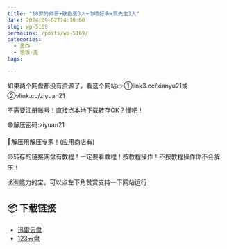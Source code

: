 ```yaml
---
title: "18岁的帅哥+肤色差3人+你喷好多+景先生3人"
date: 2024-09-02T14:10:00
slug: wp-5169
permalink: /posts/wp-5169/
categories:
  - 盖📺
  - 恰饭·盖
tags:

---
```


如果两个网盘都没有资源了，看这个网站👉①link3.cc/xianyu21或②vlink.cc/ziyuan21

不需要注册账号！直接点本地下载转存OK？懂吧！

🟢解压密码:ziyuan21

🔵解压用解压专家！(应用商店有)

🟡转存的链接网盘有教程！一定要看教程！按教程操作！不按教程操作你不会解压！

💰🈶能力的宝，可以点左下角赞赏支持一下网站运行

## 📦 下载链接
- [迅雷云盘](https://blziyuan21.com/pay-download/5169?key=40890bc95f&down_id=0)
- [123云盘](https://blziyuan21.com/pay-download/5169?key=40890bc95f&down_id=1)

